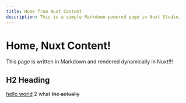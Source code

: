 ```yaml
---
title: Home from Nuxt Content
description: This is a simple Markdown-powered page in Nuxt Studio.
---
```


# Home, Nuxt Content!

This page is written in Markdown and rendered dynamically in Nuxt!!!

## H2 Heading

[hello world](/hello) 2 what ~~the actually~~
